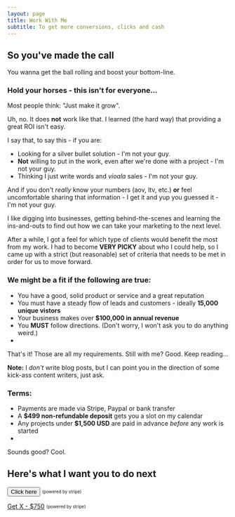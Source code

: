 ```yaml
---
layout: page
title: Work With Me
subtitle: To get more conversions, clicks and cash
---
```


## So you've made the call

You wanna get the ball rolling and boost your bottom-line. 

### Hold your horses - this isn't for everyone...

Most people think: "Just make it grow". 

Uh, no. It does **not** work like that. I learned (the hard way) that providing a great ROI isn't easy. 

I say that, to say this - if you are:
- Looking for a silver bullet solution - I'm not your guy. 
- **Not** willing to put in the work, even after we're done with a project - I'm not your guy. 
- Thinking I just write words and *vioala* sales - I'm not your guy. 

And if you don't *really* know your numbers (aov, ltv, etc.) **or** feel uncomfortable sharing that information - I get it and yup you guessed it - I'm not your guy. 

I like digging into businesses, getting behind-the-scenes and learning the ins-and-outs to find out how we can take your marketing to the next level. 

After a while, I got a feel for which type of clients would benefit the most from my work. I had to become **VERY PICKY** about who I could help, so I came up with a strict (but reasonable) set of criteria that needs to be met in order for us to move forward.

### We might be a fit if the following are true:

- You have a good, solid product or service and a great reputation
- You must have a steady flow of leads and customers - ideally **15,000 unique vistors**
- Your business makes over **$100,000 in annual revenue**
- You **MUST** follow directions. (Don't worry, I won't ask you to do anything weird.)
- 


That's it! Those are all my requirements. Still with me? Good. Keep reading...


**Note:** I *don't* write blog posts, but I can point you in the direction of some kick-ass content writers, just ask.

### Terms:

- Payments are made via Stripe, Paypal or bank transfer 
- A **$499 non-refundable deposit** gets you a slot on my calendar 
- Any projects under **$1,500 USD** are paid in advance _before_ any work is started
- 

Sounds good? Cool. 

## Here's what I want you to do next



<button name="button">Click here</button>
<sub><sup>(powered by stripe)</sup></sub>

<a class="btn btn-success btn-lg get-started-btn" href="https://github.com/daattali/beautiful-jekyll#readme">Get X - $750</a>
<sub><sup>(powered by stripe)</sup></sub>
